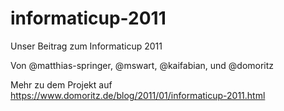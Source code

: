 # informaticup-2011

Unser Beitrag zum Informaticup 2011

Von @matthias-springer, @mswart, @kaifabian, und @domoritz

Mehr zu dem Projekt auf https://www.domoritz.de/blog/2011/01/informaticup-2011.html
